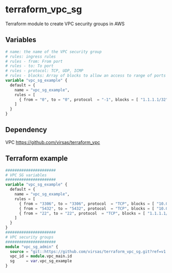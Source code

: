# terraform_vpc_sg

Terraform module to create VPC security groups in AWS

## Variables

``` terraform
# name: the name of the VPC security group
# rules: ingress rules
# rules - from: From port
# rules - to: To port
# rules - protocol: TCP, UDP, ICMP
# rules - blocks: Array of blocks to allow an access to range of ports for set protocol
variable "vpc_sg_example" {
  default = {
    name = "vpc_sg_example",
    rules = [
      { from = "0", to = "0", protocol  = "-1", blocks = [ "1.1.1.1/32" ] }
    ]
  }
}
```

## Dependency

VPC <https://github.com/virsas/terraform_vpc>

## Terraform example

``` terraform
######################
# VPC SG variables
######################
variable "vpc_sg_example" {
  default = {
    name = "vpc_sg_example",
    rules = [
      { from = "3306", to = "3306", protocol  = "TCP", blocks = [ "10.0.0.0/24", "10.0.1.0/24" ] },
      { from = "5432", to = "5432", protocol  = "TCP", blocks = [ "10.0.0.0/24" ] },
      { from = "22", to = "22", protocol  = "TCP", blocks = [ "1.1.1.1/32" ] }
    ]
  }
}
######################
# VPC security groups
######################
module "vpc_sg_admin" {
  source = "git::https://github.com/virsas/terraform_vpc_sg.git?ref=v1.0.0"
  vpc_id = module.vpc_main.id
  sg     = var.vpc_sg_example
}
```

